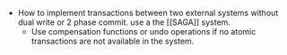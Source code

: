 - How to implement transactions between two external systems without dual write or 2 phase commit. use a the [[SAGA]] system.
	- Use compensation functions or undo operations if no atomic transactions are not available in the system.